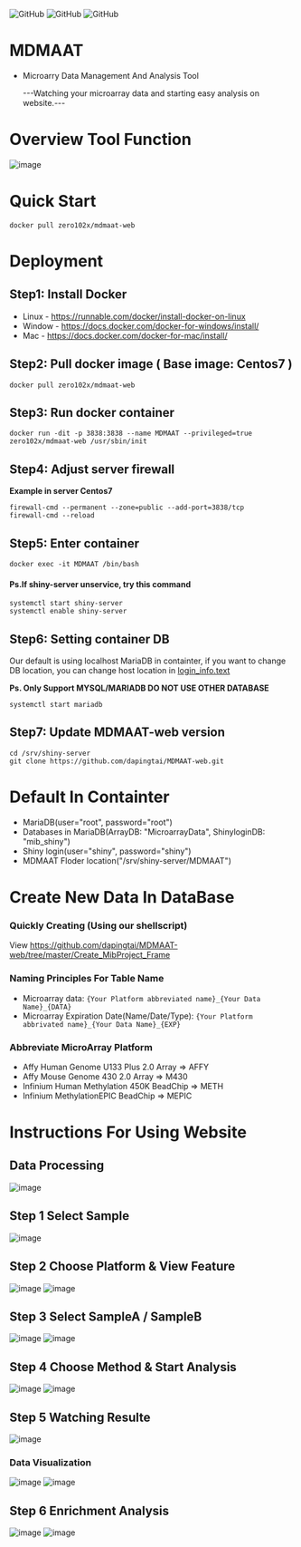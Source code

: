 ![GitHub](https://img.shields.io/github/license/dapingtai/MDMAAT-web)
![GitHub](https://img.shields.io/github/languages/top/dapingtai/MDMAAT-web)
![GitHub](https://img.shields.io/docker/image-size/zero102x/mdmaat-web)
# MDMAAT
- Microarry Data Management And Analysis Tool

   ---Watching your microarray data and starting easy analysis on website.---
# Overview Tool Function
![image](https://github.com/dapingtai/MDMAAT-web/blob/master/www/MDMAAT_Function.jpg)

# Quick Start
```
docker pull zero102x/mdmaat-web
```
# Deployment
## Step1: Install Docker
- Linux - https://runnable.com/docker/install-docker-on-linux
- Window - https://docs.docker.com/docker-for-windows/install/
- Mac - https://docs.docker.com/docker-for-mac/install/

## Step2: Pull docker image ( Base image: Centos7 )
```shell
docker pull zero102x/mdmaat-web
```
## Step3: Run docker container 
```shell
docker run -dit -p 3838:3838 --name MDMAAT --privileged=true zero102x/mdmaat-web /usr/sbin/init
```
## Step4: Adjust server firewall
**Example in server Centos7**
```shell
firewall-cmd --permanent --zone=public --add-port=3838/tcp
firewall-cmd --reload
```
## Step5: Enter container
```shell
docker exec -it MDMAAT /bin/bash
```
#### Ps.If shiny-server unservice, try this command ####
```shell
systemctl start shiny-server
systemctl enable shiny-server
```
## Step6: Setting container DB
Our default is using localhost MariaDB in containter, if you want to change DB location, you can change host location in [login_info.text](https://github.com/dapingtai/MDMAAT-web/blob/master/login_info.text)

**Ps. Only Support MYSQL/MARIADB DO NOT USE OTHER DATABASE**
```shell
systemctl start mariadb
```
## Step7: Update MDMAAT-web version
```shell
cd /srv/shiny-server
git clone https://github.com/dapingtai/MDMAAT-web.git
```
# Default In Containter
- MariaDB(user="root", password="root")
- Databases in MariaDB(ArrayDB: "MicroarrayData", ShinyloginDB: "mib_shiny") 
- Shiny login(user="shiny", password="shiny")
- MDMAAT Floder location("/srv/shiny-server/MDMAAT")
# Create New Data In DataBase
### Quickly Creating (Using our shellscript)
View https://github.com/dapingtai/MDMAAT-web/tree/master/Create_MibProject_Frame
### Naming Principles For Table Name
- Microarray data: `{Your Platform abbreviated name}_{Your Data Name}_{DATA}`
- Microarray Expiration Date(Name/Date/Type): `{Your Platform abbrivated name}_{Your Data Name}_{EXP}`
### Abbreviate MicroArray Platform  
- Affy Human Genome U133 Plus 2.0 Array => AFFY
- Affy Mouse Genome 430 2.0 Array => M430
- Infinium Human Methylation 450K BeadChip => METH
- Infinium MethylationEPIC BeadChip => MEPIC
# Instructions For Using Website

## Data Processing
![image](https://github.com/dapingtai/MDMAAT-web/blob/master/www/Instruction/DataOverView.png)
## Step 1 Select Sample
![image](https://github.com/dapingtai/MDMAAT-web/blob/master/www/Instruction/SelectSample.png)
## Step 2 Choose Platform & View Feature
![image](https://github.com/dapingtai/MDMAAT-web/blob/master/www/Instruction/ChoosePlatform.png)
![image](https://github.com/dapingtai/MDMAAT-web/blob/master/www/Instruction/Features.png)
## Step 3 Select SampleA / SampleB
![image](https://github.com/dapingtai/MDMAAT-web/blob/master/www/Instruction/SelectGroupA.png)
![image](https://github.com/dapingtai/MDMAAT-web/blob/master/www/Instruction/SelectGroupB.png)
## Step 4 Choose Method & Start Analysis
![image](https://github.com/dapingtai/MDMAAT-web/blob/master/www/Instruction/SelectAnalysisMethod.png)
![image](https://github.com/dapingtai/MDMAAT-web/blob/master/www/Instruction/StartAnalysis.png)
## Step 5 Watching Resulte
![image](https://github.com/dapingtai/MDMAAT-web/blob/master/www/Instruction/Result.png)
### Data Visualization
![image](https://github.com/dapingtai/MDMAAT-web/blob/master/www/Instruction/Viewer1.png)
![image](https://github.com/dapingtai/MDMAAT-web/blob/master/www/Instruction/Viewer2.png)
## Step 6 Enrichment Analysis
![image](https://github.com/dapingtai/MDMAAT-web/blob/master/www/Instruction/EnrichmentControl.png)
![image](https://github.com/dapingtai/MDMAAT-web/blob/master/www/Instruction/EnrichmentAnalysis.png)
